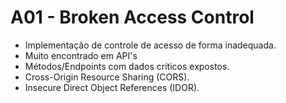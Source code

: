 # A01 - Broken Access Control

- Implementação de controle de acesso de forma inadequada.
- Muito encontrado em API's
- Métodos/Endpoints com dados críticos expostos.
- Cross-Origin Resource Sharing (CORS).
- Insecure Direct Object References (IDOR).

<div>
  <Image :src="'/idor.png'" style="margin:0 auto;margin-top:10px;border-radius:10px;width:650px" />
</div>